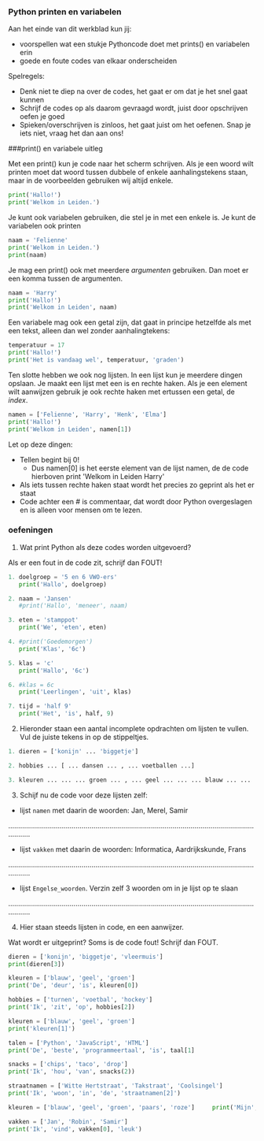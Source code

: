 ### Python printen en variabelen

Aan het einde van dit werkblad kun jij:

- voorspellen wat een stukje Pythoncode doet met prints() en variabelen erin
- goede en foute codes van elkaar onderscheiden

Spelregels:

- Denk niet te diep na over de codes, het gaat er om dat je het snel gaat kunnen
- Schrijf de codes op als daarom gevraagd wordt, juist door opschrijven oefen je goed
- Spieken/overschrijven is zinloos, het gaat juist om het oefenen. Snap je iets niet, vraag het dan aan ons!

###print() en variabele uitleg

Met een print() kun je code naar het scherm schrijven. Als je een woord wilt printen moet dat woord tussen dubbele of enkele aanhalingstekens staan, maar in de voorbeelden gebruiken wij altijd enkele.

```python
print('Hallo!')
print('Welkom in Leiden.')
```

Je kunt ook variabelen gebruiken, die stel je in met een enkele is. Je kunt de variabelen ook printen
```python
naam = 'Felienne'
print('Welkom in Leiden.')
print(naam)
```

Je mag een print() ook met meerdere *argumenten* gebruiken. Dan moet er een komma tussen de argumenten.

```python
naam = 'Harry'
print('Hallo!')
print('Welkom in Leiden', naam)
```

Een variabele mag ook een getal zijn, dat gaat in principe hetzelfde als met een tekst, alleen dan wel zonder aanhalingtekens:


```python
temperatuur = 17
print('Hallo!')
print('Het is vandaag wel', temperatuur, 'graden')
```

Ten slotte hebben we ook nog lijsten. In een lijst kun je meerdere dingen opslaan. Je maakt een lijst met een is en rechte haken. Als je een element wilt aanwijzen gebruik je ook rechte haken met ertussen een getal, de *index*.

```python
namen = ['Felienne', 'Harry', 'Henk', 'Elma']
print('Hallo!')
print('Welkom in Leiden', namen[1])
```

Let op deze dingen:

* Tellen begint bij 0! 
  * Dus namen[0] is het eerste element van de lijst namen, de de code hierboven print 'Welkom in Leiden Harry'
* Als iets tussen rechte haken staat wordt het precies zo geprint als het er staat
* Code achter een # is commentaar, dat wordt door Python overgeslagen en is alleen voor mensen om te lezen.



### oefeningen

1) Wat print Python als deze codes worden uitgevoerd?

Als er een fout in de code zit, schrijf dan FOUT!

```python
1. doelgroep = '5 en 6 VWO-ers'
   print('Hallo', doelgroep)
```

```python
2. naam = 'Jansen'
   #print('Hallo', 'meneer', naam)
```

```python
3. eten = 'stamppot'
   print('We', 'eten', eten)
```

```python
4. #print('Goedemorgen')               
   print('Klas', '6c')
```

```python
5. klas = 'c'
   print('Hallo', '6c')
```
```python
6. #klas = 6c              
   print('Leerlingen', 'uit', klas)
```


```python
7. tijd = 'half 9'
   print('Het', 'is', half, 9)
```

2) Hieronder staan een aantal incomplete opdrachten om lijsten te vullen. Vul de juiste tekens in op de stippeltjes.

```python
1. dieren = ['konijn' ... 'biggetje']
```

```python
2. hobbies ... [ ... dansen ... , ... voetballen ...]
```
```python
3. kleuren ... ... ... groen ... , ... geel ... ... ... blauw ... ...
```

3) Schijf nu de code voor deze lijsten zelf:

* lijst `namen` met daarin de woorden: Jan, Merel, Samir

……...……...……...……...……...……...……...……...……...……...……...……...……...……...……...

* lijst `vakken` met daarin de woorden: Informatica, Aardrijkskunde, Frans

……...……...……...……...……...……...……...……...……...……...……...……...……...……...……...

* lijst `Engelse_woorden`. Verzin zelf 3 woorden om in je lijst op te slaan

……...……...……...……...……...……...……...……...……...……...……...……...……...……...……...

4) Hier staan steeds lijsten in code, en een aanwijzer. 

Wat wordt er uitgeprint? Soms is de code fout! Schrijf dan FOUT.


```python
dieren = ['konijn', 'biggetje', 'vleermuis']            
print(dieren[3])
```

```python
kleuren = ['blauw', 'geel', 'groen']            
print('De', 'deur', 'is', kleuren[0])
```

```python
hobbies = ['turnen', 'voetbal', 'hockey']
print('Ik', 'zit', 'op', hobbies[2])
```

```python
kleuren = ['blauw', 'geel', 'groen']            
print('kleuren[1]')
```


```python
talen = ['Python', 'JavaScript', 'HTML']
print('De', 'beste', 'programmeertaal', 'is', taal[1]
```

```python
snacks = ['chips', 'taco', 'drop']
print('Ik', 'hou', 'van', snacks(2))
```

```python
straatnamen = ['Witte Hertstraat', 'Takstraat', 'Coolsingel']
print('Ik', 'woon', 'in', 'de', 'straatnamen[2]')
```

```python
kleuren = ['blauw', 'geel', 'groen', 'paars', 'roze']     print('Mijn', 'trui', 'is', kleuren[5])
```

```python
vakken = ['Jan', 'Robin', 'Samir']
print('Ik', 'vind', vakken[0], 'leuk')
```

